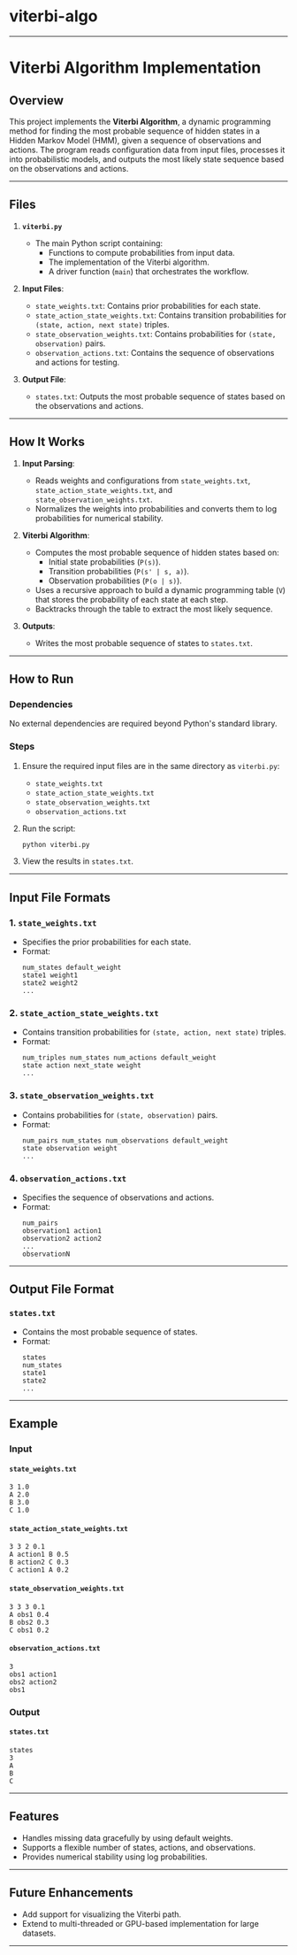 # viterbi-algo

---

# **Viterbi Algorithm Implementation**

## **Overview**
This project implements the **Viterbi Algorithm**, a dynamic programming method for finding the most probable sequence of hidden states in a Hidden Markov Model (HMM), given a sequence of observations and actions. The program reads configuration data from input files, processes it into probabilistic models, and outputs the most likely state sequence based on the observations and actions.

---

## **Files**

1. **`viterbi.py`**
   - The main Python script containing:
     - Functions to compute probabilities from input data.
     - The implementation of the Viterbi algorithm.
     - A driver function (`main`) that orchestrates the workflow.

2. **Input Files**:
   - `state_weights.txt`: Contains prior probabilities for each state.
   - `state_action_state_weights.txt`: Contains transition probabilities for `(state, action, next state)` triples.
   - `state_observation_weights.txt`: Contains probabilities for `(state, observation)` pairs.
   - `observation_actions.txt`: Contains the sequence of observations and actions for testing.

3. **Output File**:
   - `states.txt`: Outputs the most probable sequence of states based on the observations and actions.

---

## **How It Works**

1. **Input Parsing**:
   - Reads weights and configurations from `state_weights.txt`, `state_action_state_weights.txt`, and `state_observation_weights.txt`.
   - Normalizes the weights into probabilities and converts them to log probabilities for numerical stability.

2. **Viterbi Algorithm**:
   - Computes the most probable sequence of hidden states based on:
     - Initial state probabilities (`P(s)`).
     - Transition probabilities (`P(s' | s, a)`).
     - Observation probabilities (`P(o | s)`).
   - Uses a recursive approach to build a dynamic programming table (`V`) that stores the probability of each state at each step.
   - Backtracks through the table to extract the most likely sequence.

3. **Outputs**:
   - Writes the most probable sequence of states to `states.txt`.

---

## **How to Run**

### **Dependencies**
No external dependencies are required beyond Python's standard library.

### **Steps**
1. Ensure the required input files are in the same directory as `viterbi.py`:
   - `state_weights.txt`
   - `state_action_state_weights.txt`
   - `state_observation_weights.txt`
   - `observation_actions.txt`

2. Run the script:
   ```bash
   python viterbi.py
   ```

3. View the results in `states.txt`.

---

## **Input File Formats**

### 1. **`state_weights.txt`**
- Specifies the prior probabilities for each state.
- Format:
  ```
  num_states default_weight
  state1 weight1
  state2 weight2
  ...
  ```

### 2. **`state_action_state_weights.txt`**
- Contains transition probabilities for `(state, action, next state)` triples.
- Format:
  ```
  num_triples num_states num_actions default_weight
  state action next_state weight
  ...
  ```

### 3. **`state_observation_weights.txt`**
- Contains probabilities for `(state, observation)` pairs.
- Format:
  ```
  num_pairs num_states num_observations default_weight
  state observation weight
  ...
  ```

### 4. **`observation_actions.txt`**
- Specifies the sequence of observations and actions.
- Format:
  ```
  num_pairs
  observation1 action1
  observation2 action2
  ...
  observationN
  ```

---

## **Output File Format**

### **`states.txt`**
- Contains the most probable sequence of states.
- Format:
  ```
  states
  num_states
  state1
  state2
  ...
  ```

---

## **Example**

### Input
#### `state_weights.txt`
```
3 1.0
A 2.0
B 3.0
C 1.0
```

#### `state_action_state_weights.txt`
```
3 3 2 0.1
A action1 B 0.5
B action2 C 0.3
C action1 A 0.2
```

#### `state_observation_weights.txt`
```
3 3 3 0.1
A obs1 0.4
B obs2 0.3
C obs1 0.2
```

#### `observation_actions.txt`
```
3
obs1 action1
obs2 action2
obs1
```

### Output
#### `states.txt`
```
states
3
A
B
C
```

---

## **Features**
- Handles missing data gracefully by using default weights.
- Supports a flexible number of states, actions, and observations.
- Provides numerical stability using log probabilities.

---

## **Future Enhancements**
- Add support for visualizing the Viterbi path.
- Extend to multi-threaded or GPU-based implementation for large datasets.

---

